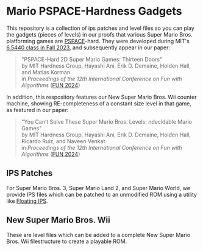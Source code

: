 # Mario PSPACE-Hardness Gadgets

This repository is a collection of ips patches and level files
so you can play the gadgets (pieces of levels) in our proofs that
various Super Mario Bros. platforming games are
[PSPACE](https://en.wikipedia.org/wiki/PSPACE)-hard.
They were developed during MIT's
[6.5440 class in Fall 2023](https://courses.csail.mit.edu/6.5440/fall23/),
and subsequently appear in our paper:

> "PSPACE-Hard 2D Super Mario Games: Thirteen Doors"\
> by MIT Hardness Group, Hayashi Ani, Erik D. Demaine, Holden Hall, and Matias Korman\
> in *Proceedings of the 12th International Conference on Fun with Algorithms* ([FUN 2024](https://sites.google.com/unipi.it/fun2024))

In addition, this respository features our New Super Mario Bros. Wii counter machine, showing RE-completeness of a constant size level in that game, as featured in our paper:
> "You Can’t Solve These Super Mario Bros. Levels: ndecidable Mario Games"\
> by MIT Hardness Group, Hayashi Ani, Erik D. Demaine, Holden Hall, Ricardo Ruiz, and Naveen Venkat\
> in *Proceedings of the 12th International Conference on Fun with Algorithms* ([FUN 2024](https://sites.google.com/unipi.it/fun2024))

## IPS Patches

For Super Mario Bros. 3, Super Mario Land 2, and Super Mario World, we provide IPS files which can be patched to an unmodified ROM using a utility like [Floating IPS](https://www.romhacking.net/utilities/1040/).

## New Super Mario Bros. Wii

These are level files which can be added to a complete New Super Mario Bros. Wii filestructure to create a playable ROM.
